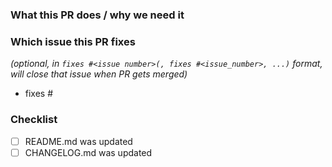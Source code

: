 ### What this PR does / why we need it

### Which issue this PR fixes

*(optional, in `fixes #<issue number>(, fixes #<issue_number>, ...)` format, will close that issue when PR gets merged)*

- fixes #

### Checklist
<!-- [Place an '[x]' (no spaces) in all applicable fields. Please remove unrelated fields.] -->
- [ ] README.md was updated
- [ ] CHANGELOG.md was updated